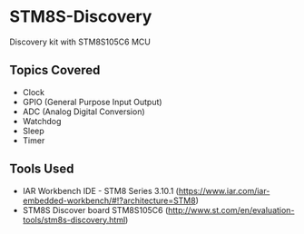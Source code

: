 # STM8S-Discovery
Discovery kit with STM8S105C6 MCU

## Topics Covered
- Clock 
- GPIO (General Purpose Input Output) 
- ADC (Analog Digital Conversion) 
- Watchdog 
- Sleep 
- Timer 

## Tools Used 
- IAR Workbench IDE - STM8 Series 3.10.1 (https://www.iar.com/iar-embedded-workbench/#!?architecture=STM8)
- STM8S Discover board STM8S105C6 (http://www.st.com/en/evaluation-tools/stm8s-discovery.html)


